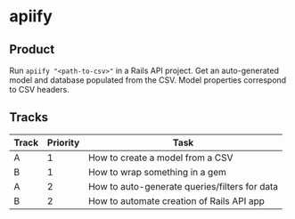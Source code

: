 # apiify

## Product
Run `apiify "<path-to-csv>"` in a Rails API project. Get an auto-generated model and database populated from the CSV. Model properties correspond to CSV headers.

## Tracks

| Track | Priority | Task |
| ----- | -------- | ---- |
| A | 1 | How to create a model from a CSV |
| B | 1 | How to wrap something in a gem |
| A | 2 | How to auto-generate queries/filters for data |
| B | 2 | How to automate creation of Rails API app |
